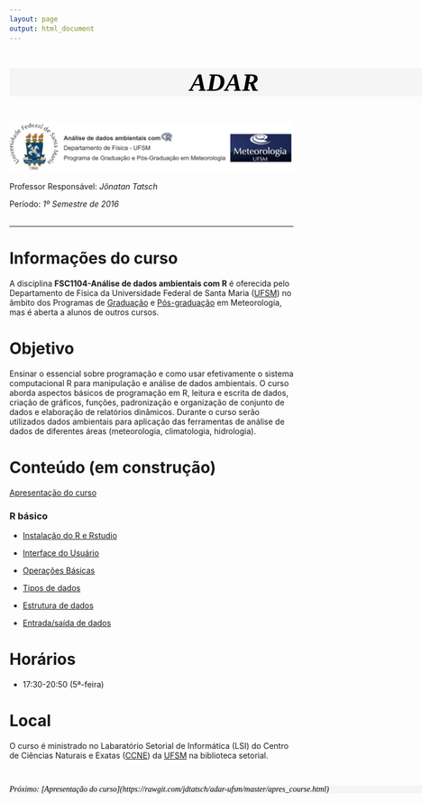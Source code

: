 ```yaml
---
layout: page
output: html_document
---
```


<p style="font-family: verdana; font-size: 45px; font-weight: bold; font-style: italic; background: whitesmoke; color: black; line-height: 50px;width: 900px;padding-left: 320px;">ADAR</p> 



<p align="center">
  <img src="figs/adar.png" alt="Resbmet"/>
</p>

Professor Responsável: *Jônatan Tatsch*

Período: *1º Semestre de 2016*
<br/> 
<br/>

- - -

# Informações do curso

A disciplina **FSC1104-Análise de dados ambientais com R** é oferecida pelo Departamento de Física da Universidade Federal de Santa Maria ([UFSM](http://site.ufsm.br/)) no âmbito dos Programas de [Graduação](http://w3.ufsm.br/meteorologia/) e [Pós-graduação](http://w3.ufsm.br/meteorologia/pos/index.php) em Meteorologia, mas é aberta a alunos de outros cursos.

# Objetivo

Ensinar o essencial sobre programação e como usar efetivamente o sistema computacional R para manipulação e análise de dados ambientais. O curso aborda aspectos básicos de programação em R, leitura e escrita de dados, criação de gráficos, funções, padronização e organização de conjunto de dados e elaboração de relatórios dinâmicos.
Durante o curso serão utilizados dados ambientais para aplicação das ferramentas de análise de dados de diferentes áreas (meteorologia, climatologia, hidrologia).

# Conteúdo (em construção)

[Apresentação do curso](https://rawgit.com/jdtatsch/adar-ufsm/master/apres_course.html)

### R básico

- [Instalação do R e Rstudio](https://rawgit.com/jdtatsch/adar-ufsm/master/1_Rinstall.html)

- [Interface do Usuário](https://rawgit.com/jdtatsch/adar-ufsm/master/2_InterfaceUsuario.html)

- [Operações Básicas](https://rawgit.com/jdtatsch/adar-ufsm/master/3_OperacoesBasicas.html)

- [Tipos de dados](https://rawgit.com/jdtatsch/adar-ufsm/master/4_TiposDeDados.html)

- [Estrutura de dados](https://rawgit.com/jdtatsch/adar-ufsm/master/5_EstruturaDeDados.html)

- [Entrada/saída de dados](https://rawgit.com/jdtatsch/adar-ufsm/master/6_EntradaDeDados.html)

# Horários

- 17:30-20:50 (5ª-feira)

# Local

O curso é ministrado no Labaratório Setorial de Informática (LSI) do Centro de Ciências Naturais e Exatas ([CCNE](http://w3.ufsm.br/ccne/)) da [UFSM](http://site.ufsm.br/) na biblioteca setorial. 

<br/> 


<p style="font-family: verdana; font-size: 14px; font-style: italic; background: whitesmoke; color: black; line-height: 14px;width: 900px;">Próximo: [Apresentação do curso](https://rawgit.com/jdtatsch/adar-ufsm/master/apres_course.html)</p> 




 
 
